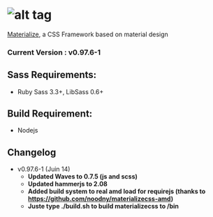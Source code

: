 ![alt tag](https://raw.github.com/dogfalo/materialize/master/images/materialize.gif)
===========

[Materialize](http://materializecss.com/), a CSS Framework based on material design

### Current Version : v0.97.6-1

## Sass Requirements:
- Ruby Sass 3.3+, LibSass 0.6+

## Build Requirement:
- Nodejs

## Changelog
- v0.97.6-1 (Juin 14)
  - **Updated Waves to 0.7.5 (js and scss)**
  - **Updated hammerjs to 2.08**
  - **Added build system to real amd load for requirejs (thanks to https://github.com/noodny/materializecss-amd)**
  - **Juste type ./build.sh to build materializecss to /bin**

